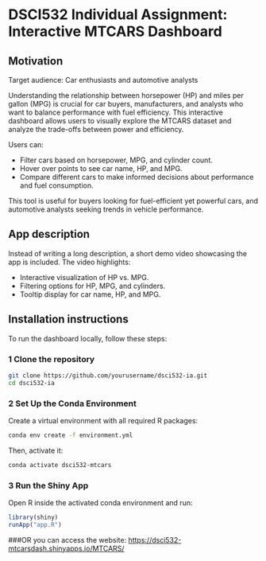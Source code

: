 # DSCI532 Individual Assignment: Interactive MTCARS Dashboard

## Motivation

Target audience: Car enthusiasts and automotive analysts

Understanding the relationship between horsepower (HP) and miles per gallon (MPG) is crucial for car buyers, manufacturers, and analysts who want to balance performance with fuel efficiency. This interactive dashboard allows users to visually explore the MTCARS dataset and analyze the trade-offs between power and efficiency.

Users can:
- Filter cars based on horsepower, MPG, and cylinder count.
- Hover over points to see car name, HP, and MPG.
- Compare different cars to make informed decisions about performance and fuel consumption.

This tool is useful for buyers looking for fuel-efficient yet powerful cars, and automotive analysts seeking trends in vehicle performance.

## App description
Instead of writing a long description, a short demo video showcasing the app is included. The video highlights:
- Interactive visualization of HP vs. MPG.
- Filtering options for HP, MPG, and cylinders.
- Tooltip display for car name, HP, and MPG.

## Installation instructions
To run the dashboard locally, follow these steps:

### **1 Clone the repository**
```bash
git clone https://github.com/yourusername/dsci532-ia.git
cd dsci532-ia
```
### **2 Set Up the Conda Environment**
Create a virtual environment with all required R packages:
```bash
conda env create -f environment.yml
```
Then, activate it:
```bash
conda activate dsci532-mtcars
```
### **3 Run the Shiny App**
Open R inside the activated conda environment and run:
```r
library(shiny)
runApp("app.R")
```

###OR you can access the website: https://dsci532-mtcarsdash.shinyapps.io/MTCARS/
